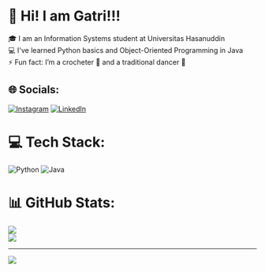 # 💫 Hi! I am Gatri!!!
🎓 I am an Information Systems student at Universitas Hasanuddin  <br>💻 I've learned Python basics and Object-Oriented Programming in Java  <br>⚡ Fun fact: I’m a crocheter 🧶 and a traditional dancer 💃


## 🌐 Socials:
[![Instagram](https://img.shields.io/badge/Instagram-%23E4405F.svg?logo=Instagram&logoColor=white)](https://www.instagram.com/marchegatriani_?igsh=ZG52aDg0Y3lpMWcy)
 [![LinkedIn](https://img.shields.io/badge/LinkedIn-%230077B5.svg?logo=linkedin&logoColor=white)](https://linkedin.com/in/marche-gatriani-sude-5169b1333) 

# 💻 Tech Stack:
![Python](https://img.shields.io/badge/python-3670A0?style=for-the-badge&logo=python&logoColor=ffdd54) ![Java](https://img.shields.io/badge/java-%23ED8B00.svg?style=for-the-badge&logo=openjdk&logoColor=white)
# 📊 GitHub Stats:
![](https://nirzak-streak-stats.vercel.app/?user=Marchegatriani&theme=rose&hide_border=false)<br/>
![](https://github-readme-stats.vercel.app/api/top-langs/?username=Marchegatriani&theme=rose&hide_border=false&include_all_commits=false&count_private=false&layout=compact)

---
[![](https://visitcount.itsvg.in/api?id=Marchegatriani&icon=0&color=5)](https://visitcount.itsvg.in)

<!-- Proudly created with GPRM ( https://gprm.itsvg.in ) -->
